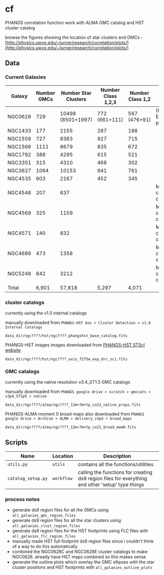 # cf
PHANGS correlation function work with ALMA GMC catalog and HST cluster catalog

browse the figures showing the location of star clusters and GMCs - [http://physics.uwyo.edu/~turner/research/correlation/plots/](http://physics.uwyo.edu/~turner/research/correlation/plots/)


## Data

### Current Galaxies
| Galaxy   |Number GMCs | Number Star Clusters | Number Class 1,2,3   | Number Class 1,2     | Notes                           |
|----------|------------|----------------------|----------------------|----------------------|---------------------------------|
| NGC0628  |    729     | 10498 (8501+1997)    |     772 (661+111)    |       567 (476+91)   | (Center + East pointings)       |
| NGC1433  |    177     |       2155           |         287          |          188         |                                 |
| NGC1559  |    727     |       8363           |         927          |          715         |                                 |
| NGC1566  |    1111    |       8679           |         835          |          672         |                                 |
| NGC1792  |    388     |       4295           |         615          |          521         |                                 |
| NGC3351  |    315     |       4310           |         468          |          302         |                                 |
| NGC3627  |    1064    |       10153          |         941          |          761         |                                 |
| NGC4535  |    603     |       2167           |         452          |          345         |                                 |
| NGC4548  |    207     |       637            |                      |                      | Missing cluster classifications |
| NGC4569  |    325     |       1159           |                      |                      | Missing cluster classifications |
| NGC4571  |    140     |       832            |                      |                      | Missing cluster classifications |
| NGC4689  |    473     |       1358           |                      |                      | Missing cluster classifications |
| NGC5248  |    642     |       3212           |                      |                      | Missing cluster classifications |
| Total    |    6,901   |       57,818         |         5,297        |          4,071       |                                 |


### cluster catalogs 

currently using the v1.0 internal catalogs

manually downloaded from `PHANGS-HST box > Cluster Detection > v1.0 Internal Catalogs`

`data_dir/ngc????/hst/ngc????_phangshst_base_catalog.fits`

PHANGS-HST images images downloaded from [PHANGS-HST STScI website](www.phangs.stsci.edu)

`data_dir/ngc????/hst/ngc????_uvis_f275w_exp_drc_sci.fits`


### GMC catalogs

currently using the native resolution v3.4_ST1.5 GMC catalogs

manually downloaded from `PHANGS google drive > scratch > gmccats > v3p4_ST1p5 > native`

`data_dir/ngc????/alma/ngc????_12m+7m+tp_co21_native_props.fits`

PHANGS-ALMA moment 0 broad maps also downloaded from `PHANGS google drive > Archive > ALMA > delivery_v3p4 > broad_maps`

`data_dir/ngc????/alma/ngc????_12m+7m+tp_co21_broad_mom0.fits`

## Scripts

| Name                 | Location  | Description |
|----------------------|-----------|-------------|
|`utils.py`			   |`utils`    | contains all the functions/utilities 		             |					 
|`catalog_setup.py`	   |`workflow` | calling the functions for creating ds9 region files for everything and other 'setup' type things   |


### process notes
- generate ds9 region files for all the GMCs using `all_galaxies_gmc_region_files`
- generate ds9 region files for all the star clusters using `all_galaxies_clust_region_files`
- generate ds9 region files for the HST footprints using FLC files with `all_galaxies_flc_region_files`
- manually made HST full footprint ds9 region files since i couldn't think of a way to do this automatically
- combined the NGC0628C and NGC0628E cluster catalogs to make NGC0628. already have HST maps combined so this makes sense
- generate the outline plots which overlay the GMC ellipses with the star cluster positions and HST footprints with `all_galaxies_outline_plots`
